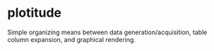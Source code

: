 # plotitude
Simple organizing means between data generation/acquisition, table column expansion, and graphical rendering.
